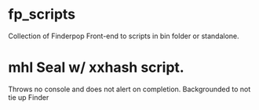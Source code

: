 # fp_scripts
Collection of Finderpop Front-end to scripts in bin folder or standalone. 

# mhl Seal w/ xxhash script. 
Throws no console and does not alert on completion. Backgrounded to not tie up Finder
